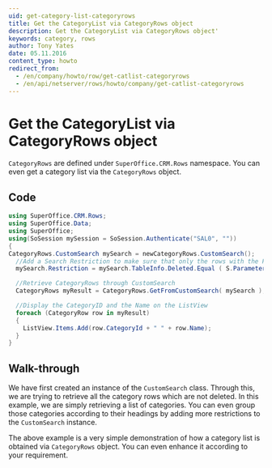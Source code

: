```yaml
---
uid: get-category-list-categoryrows
title: Get the CategoryList via CategoryRows object
description: Get the CategoryList via CategoryRows object'
keywords: category, rows
author: Tony Yates
date: 05.11.2016
content_type: howto
redirect_from:
  - /en/company/howto/row/get-catlist-categoryrows
  - /en/api/netserver/rows/howto/company/get-catlist-categoryrows
---
```


# Get the CategoryList via CategoryRows object

`CategoryRows` are defined under `SuperOffice.CRM.Rows` namespace. You can even get a category list via the `CategoryRows` object.

## Code

```csharp
using SuperOffice.CRM.Rows;
using SuperOffice.Data;
using SuperOffice;
using(SoSession mySession = SoSession.Authenticate("SAL0", ""))
{
CategoryRows.CustomSearch mySearch = newCategoryRows.CustomSearch();
  //Add a Search Restriction to make sure that only the rows with the Field Deleted = 0 will be returned
  mySearch.Restriction = mySearch.TableInfo.Deleted.Equal ( S.Parameter( 0 ) );

  //Retrieve CategoryRows through CustomSearch
  CategoryRows myResult = CategoryRows.GetFromCustomSearch( mySearch );

  //Display the CategoryID and the Name on the ListView
  foreach (CategoryRow row in myResult)
  {
    ListView.Items.Add(row.CategoryId + " " + row.Name);
  }
}
```

## Walk-through

We have first created an instance of the `CustomSearch` class. Through this, we are trying to retrieve all the category rows which are not deleted. In this example, we are simply retrieving a list of categories. You can even group those categories according to their headings by adding more restrictions to the `CustomSearch` instance.

The above example is a very simple demonstration of how a category list is obtained via `CategoryRows` object. You can even enhance it according to your requirement.
